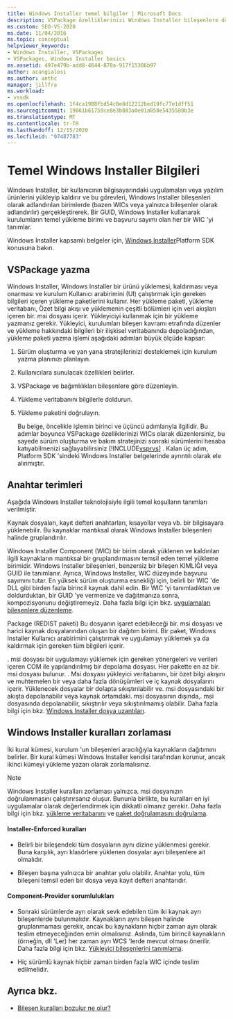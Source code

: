 ```yaml
---
title: Windows Installer temel bilgiler | Microsoft Docs
description: VSPackage özelliklerinizi Windows Installer bileşenlere düzenleme da dahil olmak üzere VSPackage yükleme konusunda Windows Installer hakkında bilgi edinin.
ms.custom: SEO-VS-2020
ms.date: 11/04/2016
ms.topic: conceptual
helpviewer_keywords:
- Windows Installer, VSPackages
- VSPackages, Windows Installer basics
ms.assetid: 497e479b-add8-4644-870a-917f15306b97
author: acangialosi
ms.author: anthc
manager: jillfra
ms.workload:
- vssdk
ms.openlocfilehash: 1f4ca1908fbd54c0e8d12212bed19fc77e1dff51
ms.sourcegitcommit: 19061b61759ce8e3b083a0e01a858e5435580b3e
ms.translationtype: MT
ms.contentlocale: tr-TR
ms.lasthandoff: 12/15/2020
ms.locfileid: "97487783"
---
```

# <a name="windows-installer-basics"></a>Temel Windows Installer Bilgileri
Windows Installer, bir kullanıcının bilgisayarındaki uygulamaları veya yazılım ürünlerini yükleyip kaldırır ve bu görevleri, Windows Installer bileşenleri olarak adlandırılan birimlerde (bazen WICs veya yalnızca bileşenler olarak adlandırılır) gerçekleştirerek. Bir GUID, Windows Installer kullanarak kurulumların temel yükleme birimi ve başvuru sayımı olan her bir WIC 'yi tanımlar.

 Windows Installer kapsamlı belgeler için, [Windows Installer](/previous-versions/2kt85ked(v=vs.120))Platform SDK konusuna bakın.

## <a name="authoring-a-vspackage"></a>VSPackage yazma
 Windows Installer, Windows Installer bir ürünü yüklemesi, kaldırması veya onarması ve kurulum Kullanıcı arabirimini (UI) çalıştırmak için gereken bilgileri içeren yükleme paketlerini kullanır. Her yükleme paketi, yükleme veritabanı, Özet bilgi akışı ve yüklemenin çeşitli bölümleri için veri akışları içeren bir. msi dosyası içerir. Yükleyiciyi kullanmak için bir yükleme yazmanız gerekir. Yükleyici, kurulumları bileşen kavramı etrafında düzenler ve yükleme hakkındaki bilgileri bir ilişkisel veritabanında depoladığından, yükleme paketi yazma işlemi aşağıdaki adımları büyük ölçüde kapsar:

1. Sürüm oluşturma ve yan yana stratejilerinizi desteklemek için kurulum yazma planınızı planlayın.

2. Kullanıcılara sunulacak özellikleri belirler.

3. VSPackage ve bağımlılıkları bileşenlere göre düzenleyin.

4. Yükleme veritabanını bilgilerle doldurun.

5. Yükleme paketini doğrulayın.

   Bu belge, öncelikle işlemin birinci ve üçüncü adımlarıyla ilgilidir. Bu adımlar boyunca VSPackage özelliklerinizi WICs olarak düzenlersiniz, bu sayede sürüm oluşturma ve bakım stratejinizi sonraki sürümlerini hesaba katıyabilmenizi sağlayabilirsiniz [!INCLUDE[vsprvs](../../code-quality/includes/vsprvs_md.md)] . Kalan üç adım, Platform SDK 'sindeki Windows Installer belgelerinde ayrıntılı olarak ele alınmıştır.

## <a name="key-terms"></a>Anahtar terimleri
 Aşağıda Windows Installer teknolojisiyle ilgili temel koşulların tanımları verilmiştir.

 Kaynak dosyaları, kayıt defteri anahtarları, kısayollar veya vb. bir bilgisayara yüklenebilir. Bu kaynaklar mantıksal olarak Windows Installer bileşenleri halinde gruplandırılır.

 Windows Installer Component (WIC) bir birim olarak yüklenen ve kaldırılan ilgili kaynakların mantıksal bir gruplandırmasını temsil eden temel yükleme birimidir. Windows Installer bileşenleri, benzersiz bir bileşen KIMLIĞI veya GUID ile tanımlanır. Ayrıca, Windows Installer, WIC düzeyinde başvuru sayımını tutar. En yüksek sürüm oluşturma esnekliği için, belirli bir WIC 'de DLL gibi birden fazla birincil kaynak dahil edin. Bir WIC 'yi tanımladıktan ve doldurduktan, bir GUID 'ye vermenize ve dağıtmanıza sonra, kompozisyonunu değiştiremeyiz. Daha fazla bilgi için bkz. [uygulamaları bileşenlere düzenleme](/windows/desktop/Msi/organizing-applications-into-components).

 Package (REDIST paketi) Bu dosyanın işaret edebileceği bir. msi dosyası ve harici kaynak dosyalarından oluşan bir dağıtım birimi. Bir paket, Windows Installer Kullanıcı arabirimini çalıştırmak ve uygulamayı yüklemek ya da kaldırmak için gereken tüm bilgileri içerir.

 . msi dosyası bir uygulamayı yüklemek için gereken yönergeleri ve verileri içeren COM ile yapılandırılmış bir depolama dosyası. Her pakette en az bir. msi dosyası bulunur. . Msi dosyası yükleyici veritabanını, bir özet bilgi akışını ve muhtemelen bir veya daha fazla dönüşümleri ve iç kaynak dosyalarını içerir. Yüklenecek dosyalar bir dolapta sıkıştırılabilir ve. msi dosyasındaki bir akışta depolanabilir veya kaynak ortamdaki. msi dosyasının dışında,. msi dosyasında depolanabilir, sıkıştırılır veya sıkıştırılmamış olabilir. Daha fazla bilgi için bkz. [Windows Installer dosya uzantıları](/windows/desktop/Msi/windows-installer-file-extensions).

## <a name="windows-installer-rules-enforcement"></a>Windows Installer kuralları zorlaması
 İki kural kümesi, kurulum 'un bileşenleri aracılığıyla kaynakların dağıtımını belirler. Bir kural kümesi Windows Installer kendisi tarafından korunur, ancak ikinci kümeyi yükleme yazarı olarak zorlamalısınız.

> [!NOTE]
> Windows Installer kuralları zorlaması yalnızca. msi dosyanızın doğrulanmasını çalıştırırsanız oluşur. Bununla birlikte, bu kuralları en iyi uygulamalar olarak değerlendirmek için dikkatli olmanız gerekir. Daha fazla bilgi için bkz. [yükleme veritabanını](/windows/desktop/Msi/validating-an-installation-database) ve [paket doğrulamasını doğrulama](/windows/desktop/Msi/package-validation).

#### <a name="installer-enforced-rules"></a>Installer-Enforced kuralları

- Belirli bir bileşendeki tüm dosyaların aynı dizine yüklenmesi gerekir. Buna karşılık, ayrı klasörlere yüklenen dosyalar ayrı bileşenlere ait olmalıdır.

- Bileşen başına yalnızca bir anahtar yolu olabilir. Anahtar yolu, tüm bileşeni temsil eden bir dosya veya kayıt defteri anahtarıdır.

#### <a name="component-provider-responsibilities"></a>Component-Provider sorumlulukları

- Sonraki sürümlerde ayrı olarak sevk edebilen tüm iki kaynak ayrı bileşenlerde bulunmalıdır. Kaynakların aynı bileşen halinde gruplanmaması gerekir, ancak bu kaynakların hiçbir zaman ayrı olarak teslim etmeyeceğinden emin olmalısınız. Aslında, tüm birincil kaynakların (örneğin, dll 'Ler) her zaman ayrı WCS 'lerde mevcut olması önerilir. Daha fazla bilgi için bkz. [Yükleyici bileşenlerini tanımlama](/windows/desktop/Msi/defining-installer-components).

- Hiç sürümlü kaynak hiçbir zaman birden fazla WIC içinde teslim edilmelidir.

## <a name="see-also"></a>Ayrıca bkz.
- [Bileşen kuralları bozulur ne olur?](/windows/desktop/Msi/what-happens-if-the-component-rules-are-broken)
